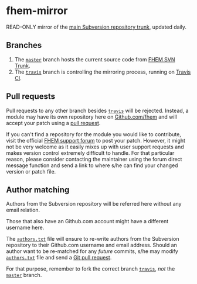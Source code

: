 # fhem-mirror
READ-ONLY mirror of the [main Subversion repository trunk](http://svn.fhem.de/fhem/trunk), updated daily.

## Branches
1. The [`master`](https://github.com/fhem/fhem-mirror/tree/master) branch hosts the current source code from [FHEM SVN Trunk](http://svn.fhem.de/fhem/trunk).
2. The [`travis`](https://github.com/fhem/fhem-mirror/tree/travis) branch is controlling the mirroring process, running on [Travis CI](https://travis-ci.com/fhem/fhem-mirror/).

## Pull requests
Pull requests to any other branch besides [`travis`](https://github.com/fhem/fhem-mirror/tree/travis) will be rejected.
Instead, a module may have its own repository here on [Github.com/fhem](https://www.github.com/fhem) and will accept your patch using a [pull request](https://help.github.com/en/articles/about-pull-requests).

If you can't find a repository for the module you would like to contribute, visit the official [FHEM support forum](https://forum.fhem.de/) to post your patch. However, it might not be very welcome as it easily mixes up with user support requests and makes version control extremely difficult to handle. For that particular reason, please consider contacting the maintainer using the forum direct message function and send a link to where s/he can find your changed version or patch file.

## Author matching
Authors from the Subversion repository will be referred here without any email relation.

Those that also have an Github.com account might have a different username here.

The [`authors.txt`](https://github.com/fhem/fhem-mirror/blob/travis/authors.txt) file will ensure to re-write authors from the Subversion repository to their Github.com username and email address.
Should an author want to be re-matched for any _future_ commits, s/he may modify [`authors.txt`](https://github.com/fhem/fhem-mirror/blob/travis/authors.txt) file and send a [Git pull request](https://help.github.com/articles/creating-a-pull-request-from-a-fork/).

For that purpose, remember to fork the correct branch [`travis`](https://github.com/fhem/fhem-mirror/tree/travis), _not_ the [`master`](https://github.com/fhem/fhem-mirror/tree/master) branch.
